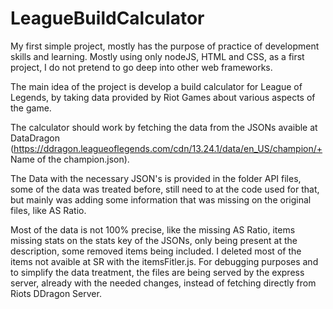 # LeagueBuildCalculator
My first simple project, mostly has the purpose of practice of development skills and learning.
Mostly using only nodeJS, HTML and CSS, as a first project, I do not pretend to go deep into other web frameworks.
  
The main idea of the project is develop a build calculator for League of Legends, by taking data provided by Riot Games about various aspects of the game.

The calculator should work by fetching the data from the JSONs avaible at DataDragon (https://ddragon.leagueoflegends.com/cdn/13.24.1/data/en_US/champion/+ Name of the champion.json).

The Data with the necessary JSON's is provided in the folder API files, some of the data was treated before, still need to at the code used for that, but mainly was adding some information that was missing on the original files, like AS Ratio.

Most of the data is not 100% precise, like the missing AS Ratio, items missing stats on the stats key of the JSONs, only being present at the description, some removed items being included. I deleted most of the items not avaible at SR with the itemsFitler.js.
For debugging purposes and to simplify the data treatment, the files are being served by the express server, already with the needed changes, instead of fetching directly from Riots DDragon Server.
